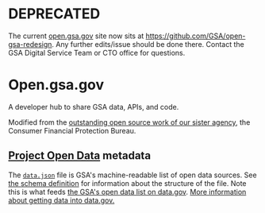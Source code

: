 # DEPRECATED
The current [open.gsa.gov](http://open.gsa.gov) site now sits at https://github.com/GSA/open-gsa-redesign. Any further edits/issue should be done there. Contact the GSA Digital Service Team or CTO office for questions.


# Open.gsa.gov

A developer hub to share GSA data, APIs, and code.  

Modified from the [outstanding open source work of our sister agency](https://github.com/cfpb/cfpb.github.io), the Consumer Financial Protection Bureau.  

## [Project Open Data](https://project-open-data.cio.gov/) metadata

The [`data.json`](data.json) file is GSA's machine-readable list of open data sources. See [the schema definition](https://project-open-data.cio.gov/v1.1/schema/) for information about the structure of the file. Note this is what feeds [the GSA's open data list on data.gov](http://catalog.data.gov/organization/gsa-gov). [More information about getting data into data.gov.](https://www.digitalgov.gov/resources/how-to-get-your-open-data-on-data-gov/)
